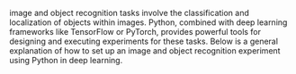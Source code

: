  image and object recognition tasks involve the classification and localization of objects within images. Python, combined with deep learning frameworks like TensorFlow or PyTorch, provides powerful tools for designing and executing experiments for these tasks. Below is a general explanation of how to set up an image and object recognition experiment using Python in deep learning.
